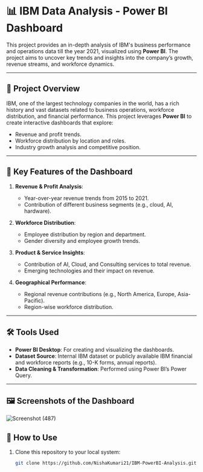 # 📊 IBM Data Analysis - Power BI Dashboard

This project provides an in-depth analysis of IBM's business performance and operations data till the year 2021, visualized using **Power BI**. The project aims to uncover key trends and insights into the company’s growth, revenue streams, and workforce dynamics.

---

## 📝 **Project Overview**

IBM, one of the largest technology companies in the world, has a rich history and vast datasets related to business operations, workforce distribution, and financial performance. This project leverages **Power BI** to create interactive dashboards that explore:
- Revenue and profit trends.
- Workforce distribution by location and roles.
- Industry growth analysis and competitive position.

---

## 📂 **Key Features of the Dashboard**
1. **Revenue & Profit Analysis**:
   - Year-over-year revenue trends from 2015 to 2021.
   - Contribution of different business segments (e.g., cloud, AI, hardware).

2. **Workforce Distribution**:
   - Employee distribution by region and department.
   - Gender diversity and employee growth trends.

3. **Product & Service Insights**:
   - Contribution of AI, Cloud, and Consulting services to total revenue.
   - Emerging technologies and their impact on revenue.

4. **Geographical Performance**:
   - Regional revenue contributions (e.g., North America, Europe, Asia-Pacific).
   - Region-wise workforce distribution.

---

## 🛠️ **Tools Used**
- **Power BI Desktop**: For creating and visualizing the dashboards.
- **Dataset Source**: Internal IBM dataset or publicly available IBM financial and workforce reports (e.g., 10-K forms, annual reports).
- **Data Cleaning & Transformation**: Performed using Power BI’s Power Query.

---

## 🖼️ **Screenshots of the Dashboard**

![Screenshot (487)](https://github.com/user-attachments/assets/da3f14e4-5e42-4565-8b1c-e035aafe6d35)


## 🚀 **How to Use**
1. Clone this repository to your local system:
   ```bash
   git clone https://github.com/NishaKumari21/IBM-PowerBI-Analysis.git
